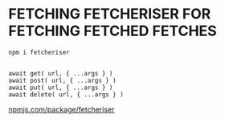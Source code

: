 FETCHING FETCHERISER FOR FETCHING FETCHED FETCHES
=================================================

```
npm i fetcheriser
```

```

await get( url, { ...args } )
await post( url, { ...args } )
await put( url, { ...args } )
await delete( url, { ...args } )

```

[npmjs.com/package/fetcheriser](https://www.npmjs.com/package/fetcheriser)